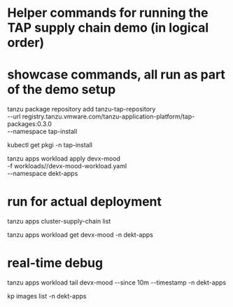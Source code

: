 # Helper commands for running the TAP supply chain demo (in logical order)

# showcase commands, all run as part of the demo setup
tanzu package repository add tanzu-tap-repository \
  --url registry.tanzu.vmware.com/tanzu-application-platform/tap-packages:0.3.0 \
  --namespace tap-install

kubectl get pkgi -n tap-install

tanzu apps workload apply devx-mood \
  -f workloads//devx-mood-workload.yaml \
  --namespace dekt-apps

# run for actual deployment
tanzu apps cluster-supply-chain list

tanzu apps workload get devx-mood -n dekt-apps

# real-time debug
tanzu apps workload tail devx-mood --since 10m --timestamp  -n dekt-apps

kp images list -n dekt-apps

